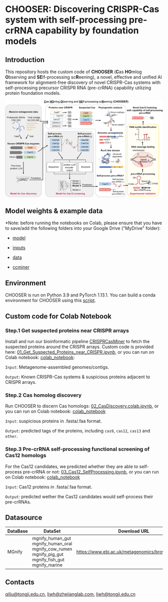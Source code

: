 # CHOOSER: Discovering CRISPR-Cas system with self-processing pre-crRNA capability by foundation models

## Introduction

This repository hosts the custom code of **CHOOSER** (**C**as **HO**mlog **O**bserving and **SE**lf-processing sc**R**eening), a novel, effective and unified AI framework for alignment-free discovery of novel CRISPR-Cas systems with self-processing precursor CRISPR RNA (pre-crRNA) capability utilizing protein foundation models. 

![Schematic diagram of the CHOOSER framework for identifying and functional screening of CRISPR-Cas systems with self-processing pre-crRNA capability](Figure_1-2.png)

## Model weights & example data

*Note: before running the notebooks on Colab, please ensure that you have to save/add the following folders into your Google Drive ("MyDrive" folder):

- [model](https://drive.google.com/drive/folders/1y4WKwsoBsqBb_R2Cdj0cwYiLIPnBXj01?usp=sharing)

- [inputs](https://drive.google.com/drive/folders/18GGlIEWYtJVTn2oBXMqbghyYQCLKelLg?usp=sharing)

- [data](https://drive.google.com/drive/folders/1WcClm_TebUuuRY_b8i6n6EuEXdR_WhT2?usp=sharing)

- [ccminer](https://drive.google.com/drive/folders/1uPjufxWPjEmx2yDota60qVl05dugS0OS?usp=sharing)

## Environment

CHOOSER is run on Python 3.9 and PyTorch 1.13.1. You can build a conda environment for CHOOSER using this [script](https://github.com/zjlab-BioGene/CHOOSER/blob/main/env/env_install.sh).

## Custom code for Colab Notebook

### Step.1 Get suspected proteins near CRISPR arrays

Install and run our bioinformatic pipeline [CRISPRCasMiner](https://github.com/zjlab-BioGene/CRISPRCasMiner) to fetch the suspected proteins around the CRISPR arrays. Custom code is provided here: [01_Get_Suspected_Proteins_near_CRISPR.ipynb](https://github.com/zjlab-BioGene/CHOOSER/blob/main/01_Get_Suspected_Proteins_near_CRISPR.ipynb), or you can run on Colab notebook: [colab_notebook](https://colab.research.google.com/drive/1PYo_vFefUnPWgFLQ5q3Oxu2pTtx9BvzY?usp=sharing):

`Input`: Metagenome-assembled genomes/contigs.

`Output`: Known CRISPR-Cas systems & suspicious proteins adjacent to CRISPR arrays.

### Step.2 Cas homolog discovery

Run CHOOSER to discern Cas homologs: [02_CasDiscovery.colab.ipynb](https://github.com/zjlab-BioGene/CHOOSER/blob/main/02_CasDiscovery.colab.ipynb), or you can run on Colab notebook: [colab_notebook](https://colab.research.google.com/drive/1oxa1YrmgCe5ok7GwWCuHwGoZ1M_Otikr?usp=sharing)

`Input`: suspicious proteins in .fasta/.faa format.

`Output`: predicted tags of the proteins, including `cas9`, `cas12`, `cas13` and `other`.

### Step.3 Pre-crRNA self-processing functional screening of Cas12 homologs 

For the Cas12 candidates, we predicted whether they are able to self-process pre-crRNA or not: [03_Cas12_SelfProcessing.ipynb](https://github.com/zjlab-BioGene/CHOOSER/blob/main/03_Cas12_SelfProcessing.ipynb), or you can run on Colab notebook: [colab_notebook](https://colab.research.google.com/drive/1D5_Qffq-EUZYQk_tTKMftCv9wvxSh2Kz?usp=sharing)

`Input`: Cas12 proteins in .fasta/.faa format.

`Output`: predicted wether the Cas12 candidates would self-process their pre-crRNAs.

## Datasource

| DataBase | DataSet | Download URL |
| - | - | - |
| MGnify | mgnify_human_gut<br>mgnify_human_oral<br>mgnify_cow_rumen<br>mgnify_pig_gut<br>mgnify_fish_gut<br>mgnify_marine | https://www.ebi.ac.uk/metagenomics/browse/genomes |


## Contacts

qiliu@tongji.edu.cn, liwh@zhejianglab.com, liwh@tongji.edu.cn
